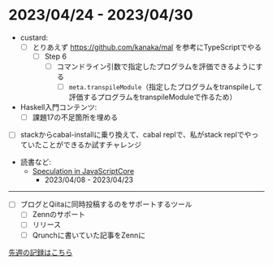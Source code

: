# 2023/04/24 - 2023/04/30

- custard:
    - [ ] とりあえず <https://github.com/kanaka/mal> を参考にTypeScriptでやる
        - [ ] Step 6
            - [ ] コマンドライン引数で指定したプログラムを評価できるようにする
                - [ ] `meta.transpileModule`（指定したプログラムをtranspileして評価するプログラムをtranspileModuleで作るため）
- Haskell入門コンテンツ:
    - [ ] 課題17の不足箇所を埋める
- [ ] stackからcabal-installに乗り換えて、cabal replで、私がstack replでやっていたことができるか試すチャレンジ
- 読書など:
    - [Speculation in JavaScriptCore](https://webkit.org/blog/10308/speculation-in-javascriptcore/)
        - 2023/04/08 - 2023/04/23

------

- [ ] ブログとQiitaに同時投稿するのをサポートするツール
    - [ ] Zennのサポート
    - [ ] リリース
    - [ ] Qrunchに書いていた記事をZennに

[先週の記録はこちら](https://github.com/igrep/daily-commits/blob/19cfdb11b986b37c28ad3b5e6c2d94b0a2ab8bae/yesterday.md)
